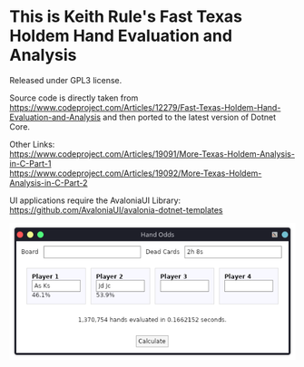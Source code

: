 # This is Keith Rule's Fast Texas Holdem Hand Evaluation and Analysis
 
Released under GPL3 license.


Source code is directly taken from https://www.codeproject.com/Articles/12279/Fast-Texas-Holdem-Hand-Evaluation-and-Analysis and then ported to the latest version of Dotnet Core.

Other Links:<br />
https://www.codeproject.com/Articles/19091/More-Texas-Holdem-Analysis-in-C-Part-1<br/>
https://www.codeproject.com/Articles/19092/More-Texas-Holdem-Analysis-in-C-Part-2


UI applications require the AvaloniaUI Library: https://github.com/AvaloniaUI/avalonia-dotnet-templates
 
 ![Image of HandOdds](/Applications/HandOdds/handodds.png)
